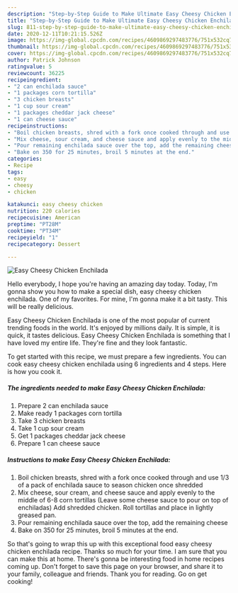 ```yaml
---
description: "Step-by-Step Guide to Make Ultimate Easy Cheesy Chicken Enchilada"
title: "Step-by-Step Guide to Make Ultimate Easy Cheesy Chicken Enchilada"
slug: 811-step-by-step-guide-to-make-ultimate-easy-cheesy-chicken-enchilada
date: 2020-12-11T10:21:15.526Z
image: https://img-global.cpcdn.com/recipes/4609869297483776/751x532cq70/easy-cheesy-chicken-enchilada-recipe-main-photo.jpg
thumbnail: https://img-global.cpcdn.com/recipes/4609869297483776/751x532cq70/easy-cheesy-chicken-enchilada-recipe-main-photo.jpg
cover: https://img-global.cpcdn.com/recipes/4609869297483776/751x532cq70/easy-cheesy-chicken-enchilada-recipe-main-photo.jpg
author: Patrick Johnson
ratingvalue: 5
reviewcount: 36225
recipeingredient:
- "2 can enchilada sauce"
- "1 packages corn tortilla"
- "3 chicken breasts"
- "1 cup sour cream"
- "1 packages cheddar jack cheese"
- "1 can cheese sauce"
recipeinstructions:
- "Boil chicken breasts, shred with a fork once cooked through and use 1/3 of a pack of enchilada sauce to season chicken once shredded"
- "Mix cheese, sour cream, and cheese sauce and apply evenly to the middle of 6-8 corn tortillas (Leave some cheese sauce to pour on top of enchiladas) Add shredded chicken. Roll tortillas and place in lightly greased pan."
- "Pour remaining enchilada sauce over the top, add the remaining cheese"
- "Bake on 350 for 25 minutes, broil 5 minutes at the end."
categories:
- Recipe
tags:
- easy
- cheesy
- chicken

katakunci: easy cheesy chicken 
nutrition: 220 calories
recipecuisine: American
preptime: "PT28M"
cooktime: "PT34M"
recipeyield: "1"
recipecategory: Dessert

---
```



![Easy Cheesy Chicken Enchilada](https://img-global.cpcdn.com/recipes/4609869297483776/751x532cq70/easy-cheesy-chicken-enchilada-recipe-main-photo.jpg)

Hello everybody, I hope you're having an amazing day today. Today, I'm gonna show you how to make a special dish, easy cheesy chicken enchilada. One of my favorites. For mine, I'm gonna make it a bit tasty. This will be really delicious.



Easy Cheesy Chicken Enchilada is one of the most popular of current trending foods in the world. It's enjoyed by millions daily. It is simple, it is quick, it tastes delicious. Easy Cheesy Chicken Enchilada is something that I have loved my entire life. They're fine and they look fantastic.


To get started with this recipe, we must prepare a few ingredients. You can cook easy cheesy chicken enchilada using 6 ingredients and 4 steps. Here is how you cook it.

<!--inarticleads1-->

##### The ingredients needed to make Easy Cheesy Chicken Enchilada:

1. Prepare 2 can enchilada sauce
1. Make ready 1 packages corn tortilla
1. Take 3 chicken breasts
1. Take 1 cup sour cream
1. Get 1 packages cheddar jack cheese
1. Prepare 1 can cheese sauce




<!--inarticleads2-->

##### Instructions to make Easy Cheesy Chicken Enchilada:

1. Boil chicken breasts, shred with a fork once cooked through and use 1/3 of a pack of enchilada sauce to season chicken once shredded
1. Mix cheese, sour cream, and cheese sauce and apply evenly to the middle of 6-8 corn tortillas (Leave some cheese sauce to pour on top of enchiladas) Add shredded chicken. Roll tortillas and place in lightly greased pan.
1. Pour remaining enchilada sauce over the top, add the remaining cheese
1. Bake on 350 for 25 minutes, broil 5 minutes at the end.




So that's going to wrap this up with this exceptional food easy cheesy chicken enchilada recipe. Thanks so much for your time. I am sure that you can make this at home. There's gonna be interesting food in home recipes coming up. Don't forget to save this page on your browser, and share it to your family, colleague and friends. Thank you for reading. Go on get cooking!
